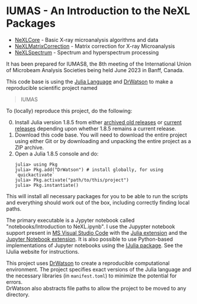 # IUMAS - An Introduction to the NeXL Packages

* [NeXLCore](https://github.com/usnistgov/NeXLCore.jl) - Basic X-ray microanalysis algorithms and data
* [NeXLMatrixCorrection](https://github.com/usnistgov/NeXLMatrixCorrection.jl) - Matrix correction for X-ray Microanalysis
* [NeXLSpectrum](https://github.com/usnistgov/NeXLSpectrum.jl) - Spectrum and hyperspectrum processing

It has been prepared for IUMAS8, the 8th meeting of the International 
Union of Microbeam Analysis Societies being held June 2023 in Banff, Canada.

This code base is using the [Julia Language](https://julialang.org/) and
[DrWatson](https://juliadynamics.github.io/DrWatson.jl/stable/)
to make a reproducible scientific project named
> IUMAS

To (locally) reproduce this project, do the following:

0. Install Julia version 1.8.5 from either 
   [archived old releases](https://julialang.org/downloads/oldreleases/) or 
   [current releases](https://julialang.org/downloads/) depending upon whether
   1.8.5 remains a current release.
1. Download this code base. You will need to download the entire project
   using either Git or by downloading and unpacking the entire project as
   a ZIP archive.
2. Open a Julia 1.8.5 console and do:
   ```
   julia> using Pkg
   julia> Pkg.add("DrWatson") # install globally, for using `quickactivate`
   julia> Pkg.activate("path/to/this/project")
   julia> Pkg.instantiate()
   ```

This will install all necessary packages for you to be able to run the scripts and
everything should work out of the box, including correctly finding local paths.

The primary executable is a Jypyter notebook called "notebooks/Introduction to NeXL.ipynb".
I use the Jupypter notebook support present in 
[MS Visual Studio Code](https://code.visualstudio.com/) with the 
[Julia extension](https://marketplace.visualstudio.com/items?itemName=julialang.language-julia)
and the [Jupyter Notebook extension](https://marketplace.visualstudio.com/items?itemName=ms-toolsai.jupyter).
It is also possible to use Python-based implementations of Jupyter notebooks using
the [IJulia package](https://github.com/JuliaLang/IJulia.jl).  See the IJulia website for
instructions.

This project uses [DrWatson](https://github.com/JuliaDynamics/DrWatson.jl) to create a 
reproducible computational environment.  The project specifies exact versions of the Julia
language and the necessary libraries (in `manifest.toml`) to minimize the potential for errors.  
DrWatson also abstracts file paths to allow the project to be moved to any directory.
